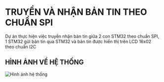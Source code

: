 # TRUYỀN VÀ NHẬN BẢN TIN THEO CHUẨN SPI
Dự án thực hiện việc truyền nhận bản tin giữa 2 con STM32 theo chuẩn SPI, 1 STM32 gửi bản tin qua STM32 và bản tin được hiển thị trên LCD 16x02 theo chuẩn I2C
## HÌNH ẢNH VỀ HỆ THỐNG
![Hình ảnh hệ thống](https://drive.google.com/file/d/1FF1MTs6KPJf-1bEWOi1kYAGwQMhYa0bn/view?usp=sharing)
